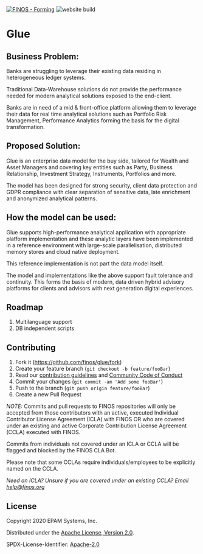 [![FINOS - Forming](https://cdn.jsdelivr.net/gh/finos/contrib-toolbox@master/images/badge-incubating.svg)](https://finosfoundation.atlassian.net/wiki/display/FINOS/Incubating)
![website build](https://github.com/finos/glue/workflows/Docusaurus-website-build/badge.svg)

# Glue

## Business Problem:
Banks are struggling to leverage their existing data residing in heterogeneous ledger systems.

Traditional Data-Warehouse solutions do not provide the  performance needed for modern analytical solutions exposed to the end-client.

Banks are in need of a mid & front-office platform allowing them to leverage their data for real time analytical solutions such as Portfolio Risk Management, Performance Analytics forming the basis for the digital transformation.

## Proposed Solution:
Glue is an enterprise data model for the buy side, tailored for Wealth and Asset Managers and covering key entities such as Party, Business Relationship, Investment Strategy, Instruments, Portfolios and more.

The model has been designed for strong security, client data protection and GDPR compliance with clear separation of sensitive data, late enrichment and anonymized analytical patterns.

## How the model can be used:
Glue supports high-performance analytical application with appropriate platform implementation and these analytic layers have been implemented in a reference environment with large-scale parallelisation, distributed memory stores and cloud native deployment. 

This reference implementation is not part the data model itself. 

The model and implementations like the above support fault tolerance and continuity. This forms the basis of modern, data driven hybrid advisory platforms for clients and advisors with next generation digital experiences.

## Roadmap

1. Multilanguage support
2. DB independent scripts


## Contributing

1. Fork it (<https://github.com/finos/glue/fork>)
2. Create your feature branch (`git checkout -b feature/fooBar`)
3. Read our [contribution guidelines](.github/CONTRIBUTING.md) and [Community Code of Conduct](https://www.finos.org/code-of-conduct)
4. Commit your changes (`git commit -am 'Add some fooBar'`)
5. Push to the branch (`git push origin feature/fooBar`)
6. Create a new Pull Request

_NOTE:_ Commits and pull requests to FINOS repositories will only be accepted from those contributors with an active, executed Individual Contributor License Agreement (ICLA) with FINOS OR who are covered under an existing and active Corporate Contribution License Agreement (CCLA) executed with FINOS. 

Commits from individuals not covered under an ICLA or CCLA will be flagged and blocked by the FINOS CLA Bot. 

Please note that some CCLAs require individuals/employees to be explicitly named on the CCLA.

*Need an ICLA? Unsure if you are covered under an existing CCLA? Email [help@finos.org](mailto:help@finos.org)*


## License

Copyright 2020 EPAM Systems, Inc.

Distributed under the [Apache License, Version 2.0](http://www.apache.org/licenses/LICENSE-2.0).

SPDX-License-Identifier: [Apache-2.0](https://spdx.org/licenses/Apache-2.0)